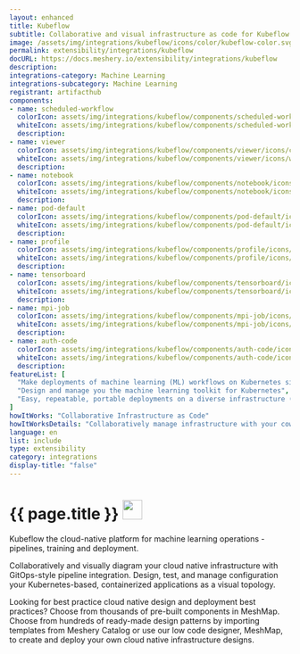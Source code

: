 ```yaml
---
layout: enhanced
title: Kubeflow
subtitle: Collaborative and visual infrastructure as code for Kubeflow
image: /assets/img/integrations/kubeflow/icons/color/kubeflow-color.svg
permalink: extensibility/integrations/kubeflow
docURL: https://docs.meshery.io/extensibility/integrations/kubeflow
description: 
integrations-category: Machine Learning
integrations-subcategory: Machine Learning
registrant: artifacthub
components: 
- name: scheduled-workflow
  colorIcon: assets/img/integrations/kubeflow/components/scheduled-workflow/icons/color/scheduled-workflow-color.svg
  whiteIcon: assets/img/integrations/kubeflow/components/scheduled-workflow/icons/white/scheduled-workflow-white.svg
  description: 
- name: viewer
  colorIcon: assets/img/integrations/kubeflow/components/viewer/icons/color/viewer-color.svg
  whiteIcon: assets/img/integrations/kubeflow/components/viewer/icons/white/viewer-white.svg
  description: 
- name: notebook
  colorIcon: assets/img/integrations/kubeflow/components/notebook/icons/color/notebook-color.svg
  whiteIcon: assets/img/integrations/kubeflow/components/notebook/icons/white/notebook-white.svg
  description: 
- name: pod-default
  colorIcon: assets/img/integrations/kubeflow/components/pod-default/icons/color/pod-default-color.svg
  whiteIcon: assets/img/integrations/kubeflow/components/pod-default/icons/white/pod-default-white.svg
  description: 
- name: profile
  colorIcon: assets/img/integrations/kubeflow/components/profile/icons/color/profile-color.svg
  whiteIcon: assets/img/integrations/kubeflow/components/profile/icons/white/profile-white.svg
  description: 
- name: tensorboard
  colorIcon: assets/img/integrations/kubeflow/components/tensorboard/icons/color/tensorboard-color.svg
  whiteIcon: assets/img/integrations/kubeflow/components/tensorboard/icons/white/tensorboard-white.svg
  description: 
- name: mpi-job
  colorIcon: assets/img/integrations/kubeflow/components/mpi-job/icons/color/mpi-job-color.svg
  whiteIcon: assets/img/integrations/kubeflow/components/mpi-job/icons/white/mpi-job-white.svg
  description: 
- name: auth-code
  colorIcon: assets/img/integrations/kubeflow/components/auth-code/icons/color/auth-code-color.svg
  whiteIcon: assets/img/integrations/kubeflow/components/auth-code/icons/white/auth-code-white.svg
  description: 
featureList: [
  "Make deployments of machine learning (ML) workflows on Kubernetes simple, portable and scalable. ",
  "Design and manage you the machine learning toolkit for Kubernetes",
  "Easy, repeatable, portable deployments on a diverse infrastructure (for example, experimenting on a laptop, then moving to an on-premises cluster or to the cloud)"
]
howItWorks: "Collaborative Infrastructure as Code"
howItWorksDetails: "Collaboratively manage infrastructure with your coworkers synchronously sharing the same designs."
language: en
list: include
type: extensibility
category: integrations
display-title: "false"
---
```

<h1>{{ page.title }} <img src="{{ page.image }}" style="width: 35px; height: 35px;" /></h1>

<p>
Kubeflow the cloud-native platform for machine learning operations - pipelines, training and deployment.
</p>
<p>
    Collaboratively and visually diagram your cloud native infrastructure with GitOps-style pipeline integration. Design, test, and manage configuration your Kubernetes-based, containerized applications as a visual topology.
</p>
<p>
    Looking for best practice cloud native design and deployment best practices? Choose from thousands of pre-built components in MeshMap. Choose from hundreds of ready-made design patterns by importing templates from Meshery Catalog or use our low code designer, MeshMap, to create and deploy your own cloud native infrastructure designs.
</p>
